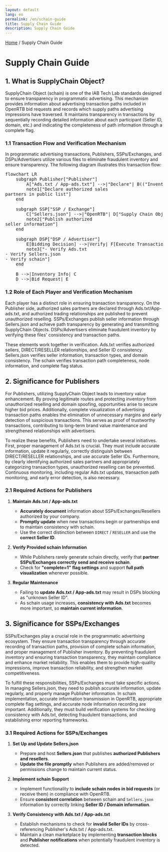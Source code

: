 ```yaml
---
layout: default
lang: en
permalink: /en/schain-guide
title: Supply Chain Guide
description: Supply Chain Guide
---
```


[Home](.) / Supply Chain Guide

# Supply Chain Guide

## 1. What is SupplyChain Object?

SupplyChain Object (schain) is one of the IAB Tech Lab standards designed to ensure transparency in programmatic advertising. This mechanism provides information about advertising transaction paths included in OpenRTB bid requests and records which supply paths advertising impressions have traversed. It maintains transparency in transactions by sequentially recording detailed information about each participant (Seller ID, domain, etc.) and indicating the completeness of path information through a complete flag.

### 1.1 Transaction Flow and Verification Mechanism

In programmatic advertising transactions, Publishers, SSPs/Exchanges, and DSPs/Advertisers utilize various files to eliminate fraudulent inventory and ensure transparency. The following diagram illustrates this transaction flow:

<pre class="mermaid">
flowchart LR
    subgraph Publisher["Publisher"]
        A["Ads.txt / App-ads.txt"] -->|"Declare"| B(("Inventory"))
        note1["Declare authorized sales<br/>partners in public list"]
    end

    subgraph SSP["SSP / Exchange"]
        C["Sellers.json"] -->|"OpenRTB"| D["Supply Chain Object"]
        note2["Publish authorized<br/>seller information"]
    end

    subgraph DSP["DSP / Advertiser"]
        E[Bidding Decision] -->|Verify| F[Execute Transaction]
        note3["- Verify Ads.txt<br/>- Verify Sellers.json<br/>- Verify schain"]
    end

    B -->|Inventory Info| C
    D -->|Bid Request| E
</pre>

### 1.2 Role of Each Player and Verification Mechanism

Each player has a distinct role in ensuring transaction transparency. On the Publisher side, authorized sales partners are declared through Ads.txt/App-ads.txt, and authorized trading relationships are published to prevent unauthorized reselling. SSPs/Exchanges publish seller information through Sellers.json and achieve path transparency by generating and transmitting SupplyChain Objects. DSPs/Advertisers eliminate fraudulent inventory by verifying these files' consistency and transaction paths.

These elements work together in verification. Ads.txt verifies authorized sellers, DIRECT/RESELLER relationships, and Seller ID consistency. Sellers.json verifies seller information, transaction types, and domain consistency. The schain verifies transaction path completeness, node information, and complete flag status.

## 2. Significance for Publishers

For Publishers, utilizing SupplyChain Object leads to inventory value enhancement. By proving legitimate routes and protecting inventory from unauthorized reselling and domain spoofing, opportunities arise to secure higher bid prices. Additionally, complete visualization of advertising transaction paths enables the elimination of unnecessary margins and early detection of suspicious transactions. This serves as proof of trustworthy transactions, contributing to long-term brand value maintenance and strengthened relationships with advertisers.

To realize these benefits, Publishers need to undertake several initiatives. First, proper management of Ads.txt is crucial. They must include accurate information, update it regularly, correctly distinguish between DIRECT/RESELLER relationships, and use accurate Seller IDs. Furthermore, by clearly identifying authorized sales partners and appropriately categorizing transaction types, unauthorized reselling can be prevented. Continuous monitoring, including regular Ads.txt updates, transaction path monitoring, and early error detection, is also necessary.

### 2.1 Required Actions for Publishers

1. **Maintain Ads.txt / App-ads.txt**  
   - **Accurately document** information about SSPs/Exchanges/Resellers authorized by your company.  
   - **Promptly update** when new transactions begin or partnerships end to maintain consistency with schain.  
   - Use the correct distinction between `DIRECT` / `RESELLER` and use the **correct Seller ID**.

2. **Verify Provided schain Information**  
   - While Publishers rarely generate schain directly, verify that **partner SSPs/Exchanges correctly send and receive schain**.  
   - Check for **"complete=1" flag settings** and support **full path visualization** whenever possible.

3. **Regular Maintenance**  
   - Failing to **update Ads.txt / App-ads.txt** may result in DSPs blocking as "unknown Seller ID".  
   - As schain usage increases, **consistency with Ads.txt** becomes more important, so **maintain current information**.

## 3. Significance for SSPs/Exchanges

SSPs/Exchanges play a crucial role in the programmatic advertising ecosystem. They ensure transaction transparency through accurate recording of transaction paths, provision of complete schain information, and proper management of Publisher inventory. By preventing fraudulent inventory and ensuring transaction transparency, they maintain compliance and enhance market reliability. This enables them to provide high-quality impressions, improve transaction reliability, and strengthen market competitiveness.

To fulfill these responsibilities, SSPs/Exchanges must take specific actions. In managing Sellers.json, they need to publish accurate information, update regularly, and properly manage Publisher information. In schain implementation, accurate information transmission in OpenRTB, appropriate complete flag settings, and accurate node information recording are important. Additionally, they must build verification systems for checking consistency with Ads.txt, detecting fraudulent transactions, and establishing error reporting frameworks.

### 3.1 Required Actions for SSPs/Exchanges

1. **Set Up and Update Sellers.json**  
   - Prepare and host **Sellers.json** that publishes **authorized Publishers and resellers**.  
   - **Update the file promptly** when Publishers are added/removed or permissions change to maintain current status.

2. **Implement schain Support**  
   - Implement functionality to **include schain nodes in bid requests** (or receive them) in compliance with OpenRTB.  
   - Ensure **consistent correlation** between schain and `Sellers.json` information by correctly linking **Seller ID / Domain information**.

3. **Verify Consistency with Ads.txt / App-ads.txt**  
   - Establish mechanisms to check for **invalid Seller IDs** by cross-referencing Publisher's Ads.txt / App-ads.txt.  
   - Maintain a clean marketplace by implementing **transaction blocks** and **Publisher notifications** when potentially fraudulent inventory is detected.